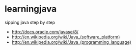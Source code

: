 learningjava
============

sipping java step by step

* http://docs.oracle.com/javase/8/
* http://en.wikipedia.org/wiki/Java_(software_platform)
* http://en.wikipedia.org/wiki/Java_(programming_language)
